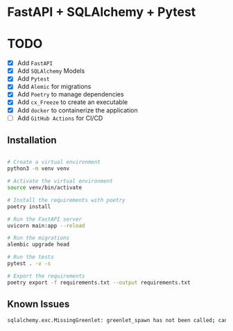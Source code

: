 # FastAPI + SQLAlchemy + Pytest


# TODO
- [x] Add `FastAPI`
- [x] Add `SQLAlchemy` Models
- [x] Add `Pytest`
- [x] Add `Alemic` for migrations
- [x] Add `Poetry` to manage dependencies
- [x] Add `cx_Freeze` to create an executable
- [x] Add `docker` to containerize the application
- [ ] Add `GitHub Actions` for CI/CD

## Installation

```bash

# Create a virtual environment
python3 -m venv venv

# Activate the virtual environment
source venv/bin/activate

# Install the requirements with poetry
poetry install

# Run the FastAPI server
uvicorn main:app --reload

# Run the migrations
alembic upgrade head

# Run the tests
pytest . -v -s

# Export the requirements
poetry export -f requirements.txt --output requirements.txt
```



## Known Issues

```bash
sqlalchemy.exc.MissingGreenlet: greenlet_spawn has not been called; can't call await_only() here. Was IO attempted in an unexpected place? (Background on this error at: https://sqlalche.me/e/20/xd2s)
```